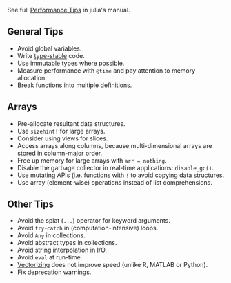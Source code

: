 See full [Performance Tips][Tips] in julia's manual.

## General Tips
- Avoid global variables.
- Write [type-stable][type-stable] code.
- Use immutable types where possible.
- Measure performance with `@time` and pay attention to memory allocation.
- Break functions into multiple definitions.

## Arrays
- Pre-allocate resultant data structures.
- Use `sizehint!` for large arrays.
- Consider using views for slices.
- Access arrays along columns, because multi-dimensional arrays are stored in column-major order.
- Free up memory for large arrays with `arr = nothing`.
- Disable the garbage collector in real-time applications: `disable_gc()`.
- Use mutating APIs (i.e. functions with `!` to avoid copying data structures.
- Use array (element-wise) operations instead of list comprehensions.

## Other Tips
- Avoid the splat (`...`) operator for keyword arguments.
- Avoid `try`-`catch` in (computation-intensive) loops.
- Avoid `Any` in collections.
- Avoid abstract types in collections.
- Avoid string interpolation in I/O.
- Avoid `eval` at run-time.
- [Vectorizing][vectorized] does not improve speed (unlike R, MATLAB or Python).
- Fix deprecation warnings.

[Tips]: https://docs.julialang.org/en/v1/manual/performance-tips/
[type-stable]: https://www.johnmyleswhite.com/notebook/2013/12/06/writing-type-stable-code-in-julia
[vectorized]: https://www.johnmyleswhite.com/notebook/2013/12/22/the-relationship-between-vectorized-and-devectorized-code
